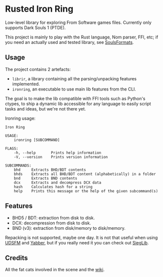 Rusted Iron Ring
================

Low-level library for exploring From Software games files. Currently only
supports Dark Souls 1 (PTDE).

This project is mainly to play with the Rust language, Nom parser, FFI, etc; if
you need an actually used and tested library, see [SoulsFormats][soulsformats].

[soulsformats]: https://github.com/JKAnderson/SoulsFormats



Usage
-----

The project contains 2 artefacts:

- `librir`, a library containing all the parsing/unpacking features implemented.
- `ironring`, an executable to use main lib features from the CLI.

The goal is to make the lib compatible with FFI tools such as Python's ctypes,
to ship a dynamic lib accessible for any language to easily script tasks and
ideas, but we're not there yet.

Ironring usage:

```
Iron Ring

USAGE:
    ironring [SUBCOMMAND]

FLAGS:
    -h, --help       Prints help information
    -V, --version    Prints version information

SUBCOMMANDS:
    bhd     Extracts BHD/BDT contents
    bhds    Extracts all BHD/BDT content (alphabetically) in a folder
    bnd     Extracts BND contents
    dcx     Extracts and decompress DCX data
    hash    Calculates hash for a string
    help    Prints this message or the help of the given subcommand(s)
```



Features
--------

- BHD5 / BDT: extraction from disk to disk.
- DCX: decompression from disk to disk.
- BND (v3): extraction from disk/memory to disk/memory.

Repacking is not supported, maybe one day. It is not that useful when using
[UDSFM][udsfm] and [Yabber][yabber], but if you really need it you can check out
[SiegLib][sieglib].

[udsfm]: https://github.com/HotPocketRemix/UnpackDarkSoulsForModding
[yabber]: https://github.com/JKAnderson/Yabber
[sieglib]: https://github.com/Dece/DarkSoulsDev/tree/master/Programs/SiegLib



Credits
-------

All the fat cats involved in the scene and the [wiki][smwiki].

[smwiki]: http://soulsmodding.wikidot.com/
